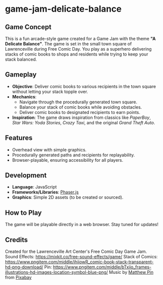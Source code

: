 # game-jam-delicate-balance

## Game Concept
This is a fun arcade-style game created for a Game Jam with the theme **"A Delicate Balance"**. The game is set in the small town square of Lawrenceville during Free Comic Day. You play as a superhero delivering stacks of comic books to shops and residents while trying to keep your stack balanced.

## Gameplay
- **Objective**: Deliver comic books to various recipients in the town square without letting your stack topple over.
- **Mechanics**:
  - Navigate through the procedurally generated town square.
  - Balance your stack of comic books while avoiding obstacles.
  - Deliver comic books to designated recipients to earn points.
- **Inspiration**: The game draws inspiration from classics like *PaperBoy*, *Star Wars: Yoda Stories*, *Crazy Taxi*, and the original *Grand Theft Auto*.

## Features
- Overhead view with simple graphics.
- Procedurally generated paths and recipients for replayability.
- Browser-playable, ensuring accessibility for all players.

## Development
- **Language**: JavaScript
- **Frameworks/Libraries**: [Phaser.js](https://phaser.io/)
- **Graphics**: Simple 2D assets (to be created or sourced).

## How to Play
The game will be playable directly in a web browser. Stay tuned for updates!

## Credits
Created for the Lawrenceville Art Center's Free Comic Day Game Jam.
Sound Effects:  https://mixkit.co/free-sound-effects/game/
Stack of Comics:  https://www.pngitem.com/middle/ihiiowR_comic-book-stack-transparent-hd-png-download/
Pin: https://www.pngitem.com/middle/bTxiio_frames-illustrations-hd-images-location-symbol-blue-png/
Music by <a href="https://pixabay.com/users/ayitsmatt-17164088/?utm_source=link-attribution&utm_medium=referral&utm_campaign=music&utm_content=199744">Matthew Pin</a> from <a href="https://pixabay.com//?utm_source=link-attribution&utm_medium=referral&utm_campaign=music&utm_content=199744">Pixabay</a>
